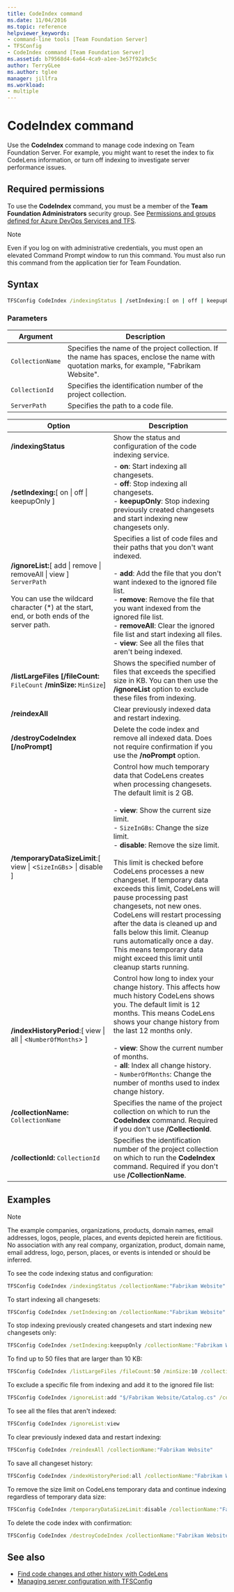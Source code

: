 ```yaml
---
title: CodeIndex command
ms.date: 11/04/2016
ms.topic: reference
helpviewer_keywords:
- command-line tools [Team Foundation Server]
- TFSConfig
- CodeIndex command [Team Foundation Server]
ms.assetid: b79568d4-6a64-4ca9-a1ee-3e57f92a9c5c
author: TerryGLee
ms.author: tglee
manager: jillfra
ms.workload:
- multiple
---
```

# CodeIndex command

Use the **CodeIndex** command to manage code indexing on Team Foundation Server. For example, you might want to reset the index to fix CodeLens information, or turn off indexing to investigate server performance issues.

## Required permissions

To use the **CodeIndex** command, you must be a member of the **Team Foundation Administrators** security group. See [Permissions and groups defined for Azure DevOps Services and TFS](/azure/devops/organizations/security/permissions?view=vsts&preserve-view=true).

> [!NOTE]
> Even if you log on with administrative credentials, you must open an elevated Command Prompt window to run this command. You must also run this command from the application tier for Team Foundation.

## Syntax

```cmd
TFSConfig CodeIndex /indexingStatus | /setIndexing:[ on | off | keepupOnly ] | /ignoreList:[ add | remove | removeAll | view ] ServerPath | /listLargeFiles [/fileCount:FileCount] [/minSize:MinSize] | /reindexAll | /destroyCodeIndex [/noPrompt] | /temporaryDataSizeLimit:[ view | <SizeInGBs> | disable ] | /indexHistoryPeriod:[ view | all | <NumberOfMonths> ] [/collectionName:CollectionName | /collectionId:CollectionId]
```

### Parameters

|**Argument**|**Description**|
|------------------| - |
|`CollectionName`|Specifies the name of the project collection. If the name has spaces, enclose the name with quotation marks, for example, "Fabrikam Website".|
|`CollectionId`|Specifies the identification number of the project collection.|
|`ServerPath`|Specifies the path to a code file.|

|**Option**|**Description**|
|----------------| - |
|**/indexingStatus**|Show the status and configuration of the code indexing service.|
|**/setIndexing:**[ on &#124; off &#124; keepupOnly ]|-   **on**: Start indexing all changesets.<br />-   **off**: Stop indexing all changesets.<br />-   **keepupOnly**: Stop indexing previously created changesets and start indexing new changesets only.|
|**/ignoreList:**[ add &#124; remove &#124; removeAll &#124; view ] `ServerPath`<br /><br /> You can use the wildcard character (*) at the start, end, or both ends of the server path.|Specifies a list of code files and their paths that you don't want indexed.<br /><br /> -   **add**: Add the file that you don't want indexed to the ignored file list.<br />-   **remove**: Remove the file that you want indexed from the ignored file list.<br />-   **removeAll**: Clear the ignored file list and start indexing all files.<br />-   **view**: See all the files that aren't being indexed.|
|**/listLargeFiles [/fileCount:** `FileCount` **/minSize:** `MinSize`]|Shows the specified number of files that exceeds the specified size in KB. You can then use the **/ignoreList** option to exclude these files from indexing.|
|**/reindexAll**|Clear previously indexed data and restart indexing.|
|**/destroyCodeIndex [/noPrompt]**|Delete the code index and remove all indexed data. Does not require confirmation if you use the **/noPrompt** option.|
|**/temporaryDataSizeLimit**:[ view &#124; <`SizeInGBs`> &#124; disable ]|Control how much temporary data that CodeLens creates when processing changesets. The default limit is 2 GB.<br /><br /> -   **view**: Show the current size limit.<br />-   `SizeInGBs`: Change the size limit.<br />-   **disable**: Remove the size limit.<br /><br /> This limit is checked before CodeLens processes a new changeset. If temporary data exceeds this limit, CodeLens will pause processing past changesets, not new ones. CodeLens will restart processing after the data is cleaned up and falls below this limit. Cleanup runs automatically once a day. This means temporary data might exceed this limit until cleanup starts running.|
|**/indexHistoryPeriod**:[ view &#124; all &#124; <`NumberOfMonths`> ]|Control how long to index your change history. This affects how much history CodeLens shows you. The default limit is 12 months. This means CodeLens shows your change history from the last 12 months only.<br /><br /> -   **view**: Show the current number of months.<br />-   **all**: Index all change history.<br />-   `NumberOfMonths`: Change the number of months used to index change history.|
|**/collectionName:** `CollectionName`|Specifies the name of the project collection on which to run the **CodeIndex** command. Required if you don't use **/CollectionId**.|
|**/collectionId:** `CollectionId`|Specifies the identification number of the project collection on which to run the **CodeIndex** command. Required if you don't use **/CollectionName**.|

## Examples

> [!NOTE]
> The example companies, organizations, products, domain names, email addresses, logos, people, places, and events depicted herein are fictitious.  No association with any real company, organization, product, domain name, email address, logo, person, places, or events is intended or should be inferred.

To see the code indexing status and configuration:

```cmd
TFSConfig CodeIndex /indexingStatus /collectionName:"Fabrikam Website"
```

To start indexing all changesets:

```cmd
TFSConfig CodeIndex /setIndexing:on /collectionName:"Fabrikam Website"
```

To stop indexing previously created changesets and start indexing new changesets only:

```cmd
TFSConfig CodeIndex /setIndexing:keepupOnly /collectionName:"Fabrikam Website"
```

To find up to 50 files that are larger than 10 KB:

```cmd
TFSConfig CodeIndex /listLargeFiles /fileCount:50 /minSize:10 /collectionName:"Fabrikam Website"
```

To exclude a specific file from indexing and add it to the ignored file list:

```cmd
TFSConfig CodeIndex /ignoreList:add "$/Fabrikam Website/Catalog.cs" /collectionName:"Fabrikam Website"
```

To see all the files that aren't indexed:

```cmd
TFSConfig CodeIndex /ignoreList:view
```

To clear previously indexed data and restart indexing:

```cmd
TFSConfig CodeIndex /reindexAll /collectionName:"Fabrikam Website"
```

To save all changeset history:

```cmd
TFSConfig CodeIndex /indexHistoryPeriod:all /collectionName:"Fabrikam Website"
```

To remove the size limit on CodeLens temporary data and continue indexing regardless of temporary data size:

```cmd
TFSConfig CodeIndex /temporaryDataSizeLimit:disable /collectionName:"Fabrikam Website"
```

To delete the code index with confirmation:

```cmd
TFSConfig CodeIndex /destroyCodeIndex /collectionName:"Fabrikam Website"
```

## See also

- [Find code changes and other history with CodeLens](../ide/find-code-changes-and-other-history-with-codelens.md)
- [Managing server configuration with TFSConfig](/azure/devops/server/command-line/tfsconfig-cmd)
